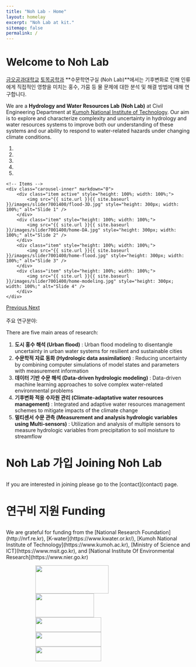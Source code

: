 ```yaml
---
title: "Noh Lab - Home"
layout: homelay
excerpt: "Noh Lab at kit."
sitemap: false
permalink: /
---
```

<h1 style = "margin-bottom:20px;"> Welcome to Noh Lab </h1>

[금오공과대학교](https://www.kumoh.ac.kr) [토목공학과](https://civil.kumoh.ac.kr) **수문학연구실 (Noh Lab)**에서는 기후변화로 인해 인류에게 직접적인 영향을 미치는 홍수, 가뭄 등 물 문제에 대한 분석 및 해결 방법에 대해 연구합니다.

We are a **Hydrology and Water Resources Lab (Noh Lab)** at Civil Engineering Department at [Kumoh National Institute of Technology](https://eng.kumoh.ac.kr). Our aim is to explore and characterize complexity and uncertainty in hydrology and water resources systems to improve both our understanding of these systems and our ability to respond to water-related hazards under changing climate conditions.

<div markdown="0" id="carousel" class="carousel slide" data-ride="carousel" data-interval="4000" data-pause="hover" >
    <!-- Menu -->
    <ol class="carousel-indicators">
        <li data-target="#carousel" data-slide-to="0" class="active"></li>
        <li data-target="#carousel" data-slide-to="1"></li>
        <li data-target="#carousel" data-slide-to="2"></li>
        <li data-target="#carousel" data-slide-to="3"></li>
        <li data-target="#carousel" data-slide-to="4"></li>
    </ol>

    <!-- Items -->
    <div class="carousel-inner" markdown="0">
        <div class="item active" style="height: 100%; width: 100%;">
            <img src="{{ site.url }}{{ site.baseurl }}/images/slider7001400/flood-3D.jpg" style="height: 300px; width: 100%;" alt="Slide 1" />
        </div> 
        <div class="item" style="height: 100%; width: 100%;">
            <img src="{{ site.url }}{{ site.baseurl }}/images/slider7001400/home-DA.jpg" style="height: 300px; width: 100%;" alt="Slide 2" />
        </div>
        <div class="item" style="height: 100%; width: 100%;">
            <img src="{{ site.url }}{{ site.baseurl }}/images/slider7001400/home-flood.jpg" style="height: 300px; width: 100%;" alt="Slide 3" />
        </div>
        <div class="item" style="height: 100%; width: 100%;">
            <img src="{{ site.url }}{{ site.baseurl }}/images/slider7001400/home-modeling.jpg" style="height: 300px; width: 100%;" alt="Slide 4" />
        </div>
    </div>
  <a class="left carousel-control" href="#carousel" role="button" data-slide="prev">
    <span class="glyphicon glyphicon-chevron-left" aria-hidden="true"></span>
    <span class="sr-only">Previous</span>
  </a>
  <a class="right carousel-control" href="#carousel" role="button" data-slide="next">
    <span class="glyphicon glyphicon-chevron-right" aria-hidden="true"></span>
    <span class="sr-only">Next</span>
  </a>
</div>

<br>
주요 연구분야:

There are five main areas of research:

1. **도시 홍수 해석 (Urban flood)** : Urban flood modeling to disentangle uncertainty in urban water systems for resilient and sustainable cities 
2. **수문학적 자료 동화 (Hydrologic data assimilation)** : Reducing uncertainty by combining computer simulations of model states and parameters with measurement information
3. **데이터 기반 수문 해석 (Data-driven hydrologic modeling)** : Data-driven machine learning approaches to solve complex water-related environmental problems
4. **기후변화 적응 수자원 관리 (Climate-adaptative water resources management)** : Integrated and adaptive water resources management schemes to mitigate impacts of the climate change
5. **멀티센서 수문 관측 (Measurement and analysis hydrologic variables using Multi-sensors)** : Utilization and analysis of multiple sensors to measure hydrologic variables from precipitation to soil moisture to streamflow


<h3 style = "font-size: 30px; margin-top:40px;"> Noh Lab 가입 Joining Noh Lab </h3>
If you are interested in joining please go to the [contact](contact) page.


<h3 style = "font-size:30px; margin-top:40px;"> 연구비 지원 Funding </h3>
We are grateful for funding from the [National Research Foundation](http://nrf.re.kr), [K-water](https://www.kwater.or.kr/), [Kumoh National Institute of Technology](https://www.kumoh.ac.kr), [Ministry of Science and ICT](https://www.msit.go.kr), and [National Institute Of Environmental Research](https://www.nier.go.kr)

<dir>
<figure class="fourth">
  <p>
    <div>
        <img src="{{ site.url }}{{ site.baseurl }}/images/logopic/Logo_NRF.jpg" style="width: 200px; height: 77px;">
    </div>
    <div>
        <img src="{{ site.url }}{{ site.baseurl }}/images/logopic/Logo_kwater.jpg" style="width: 160px; height: 65px;">
    </div>
    <div>
        <img src="{{ site.url }}{{ site.baseurl }}/images/logopic/Logo_kit.jpg" style="width: 180px; height: 40px;">
    </div>
    <div>
        <img src="{{ site.url }}{{ site.baseurl }}/images/logopic/Logo_msit.jpg" style="width: 180px; height: 40px;">
    </div>
    <div>
        <img src="{{ site.url }}{{ site.baseurl }}/images/logopic/Logo_nier.jpg" style="width: 180px; height: 40px;">
    </div>
  </p>
</figure>

<br>

